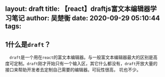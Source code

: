 layout: draft
title: 【react】draftjs富文本编辑器学习笔记
author: 吴楚衡
date: 2020-09-29 05:10:44
tags:
---
## 1什么是`draft`？
&emsp;`draft`是一个用在`react`的富文本编辑器。与一般富文本编辑器最大的区别是高度可定制。`draft`刚才开始只有一个输入区，其它什么都没有，`draft`开放大量的接口来帮助开发者去定制自己需要的编辑器。可玩性很高， 坑也不少。